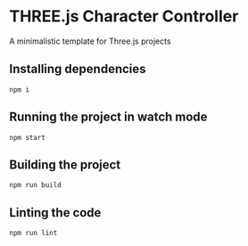# THREE.js Character Controller

A minimalistic template for Three.js projects


## Installing dependencies

    npm i

## Running the project in watch mode

    npm start

## Building the project

    npm run build

## Linting the code

    npm run lint

